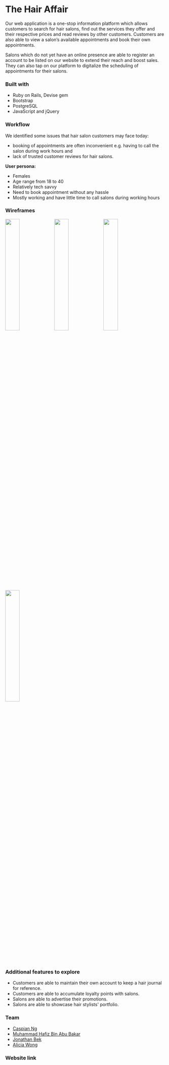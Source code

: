# The Hair Affair 

Our web application is a one-stop information platform which allows customers to search for hair salons, find out the services they offer and their respective prices and read reviews by other customers. Customers are also able to view a salon’s available appointments and book their own appointments.

Salons which do not yet have an online presence are able to register an account to be listed on our website to extend their reach and boost sales. They can also tap on our platform to digitalize the scheduling of appointments for their salons. 

### Built with
- Ruby on Rails, Devise gem
- Bootstrap
- PostgreSQL
- JavaScript and jQuery

### Workflow
We identified some issues that hair salon customers may face today:
- booking of appointments are often inconvenient e.g. having to call the salon during work hours and
- lack of trusted customer reviews for hair salons.

**User persona:**
- Females
- Age range from 18 to 40
- Relatively tech savvy
- Need to book appointment without any hassle 
- Mostly working and have little time to call salons during working hours


### Wireframes

<img src="https://i.imgur.com/TrKSLnf.png" width="30%">

<img src="https://i.imgur.com/eO6R4dw.png" width="30%">

<img src="https://i.imgur.com/6mK8N47.png" width="30%">

<img src="https://i.imgur.com/x3W9xsx.png" width="30%">

### Additional features to explore
- Customers are able to maintain their own account to keep a hair journal for reference.
- Customers are able to accumulate loyalty points with salons.
- Salons are able to advertise their promotions.
- Salons are able to showcase hair stylists' portfolio.

### Team
- [Caspian Ng](https://github.com/caspianzx)
- [Muhammad Hafiz Bin Abu Bakar](https://github.com/eenfeeneet)
- [Jonathan Bek](https://github.com/apooshoo)
- [Alicia Wong](https://github.com/aliciawongg)

### Website link</br>
